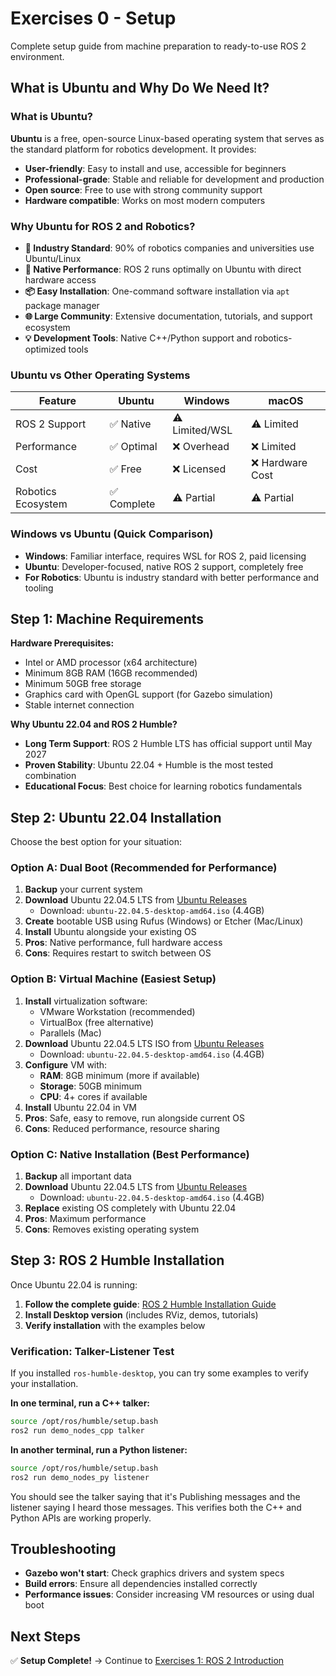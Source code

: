 # Exercises 0 - Setup

Complete setup guide from machine preparation to ready-to-use ROS 2 environment.

## What is Ubuntu and Why Do We Need It?

### What is Ubuntu?
**Ubuntu** is a free, open-source Linux-based operating system that serves as the standard platform for robotics development. It provides:
- **User-friendly**: Easy to install and use, accessible for beginners
- **Professional-grade**: Stable and reliable for development and production
- **Open source**: Free to use with strong community support
- **Hardware compatible**: Works on most modern computers

### Why Ubuntu for ROS 2 and Robotics?

- **🤖 Industry Standard**: 90% of robotics companies and universities use Ubuntu/Linux
- **🔧 Native Performance**: ROS 2 runs optimally on Ubuntu with direct hardware access
- **📦 Easy Installation**: One-command software installation via `apt` package manager
- **🌐 Large Community**: Extensive documentation, tutorials, and support ecosystem
- **💡 Development Tools**: Native C++/Python support and robotics-optimized tools

### Ubuntu vs Other Operating Systems

| Feature | Ubuntu | Windows | macOS |
|---------|--------|---------|-------|
| ROS 2 Support | ✅ Native | ⚠️ Limited/WSL | ⚠️ Limited |
| Performance | ✅ Optimal | ❌ Overhead | ❌ Limited |
| Cost | ✅ Free | ❌ Licensed | ❌ Hardware Cost |
| Robotics Ecosystem | ✅ Complete | ⚠️ Partial | ⚠️ Partial |

### Windows vs Ubuntu (Quick Comparison)

- **Windows**: Familiar interface, requires WSL for ROS 2, paid licensing
- **Ubuntu**: Developer-focused, native ROS 2 support, completely free
- **For Robotics**: Ubuntu is industry standard with better performance and tooling

## Step 1: Machine Requirements

**Hardware Prerequisites:**
- Intel or AMD processor (x64 architecture)
- Minimum 8GB RAM (16GB recommended)
- Minimum 50GB free storage
- Graphics card with OpenGL support (for Gazebo simulation)
- Stable internet connection

**Why Ubuntu 22.04 and ROS 2 Humble?**
- **Long Term Support**: ROS 2 Humble LTS has official support until May 2027
- **Proven Stability**: Ubuntu 22.04 + Humble is the most tested combination
- **Educational Focus**: Best choice for learning robotics fundamentals

## Step 2: Ubuntu 22.04 Installation

Choose the best option for your situation:

### Option A: Dual Boot (Recommended for Performance)
1. **Backup** your current system
2. **Download** Ubuntu 22.04.5 LTS from [Ubuntu Releases](https://releases.ubuntu.com/jammy/)
   - Download: `ubuntu-22.04.5-desktop-amd64.iso` (4.4GB)
3. **Create** bootable USB using Rufus (Windows) or Etcher (Mac/Linux)
4. **Install** Ubuntu alongside your existing OS
5. **Pros**: Native performance, full hardware access
6. **Cons**: Requires restart to switch between OS

### Option B: Virtual Machine (Easiest Setup)
1. **Install** virtualization software:
   - VMware Workstation (recommended)
   - VirtualBox (free alternative)
   - Parallels (Mac)
2. **Download** Ubuntu 22.04.5 LTS ISO from [Ubuntu Releases](https://releases.ubuntu.com/jammy/)
   - Download: `ubuntu-22.04.5-desktop-amd64.iso` (4.4GB)
3. **Configure** VM with:
   - **RAM**: 8GB minimum (more if available)
   - **Storage**: 50GB minimum
   - **CPU**: 4+ cores if available
4. **Install** Ubuntu 22.04 in VM
5. **Pros**: Safe, easy to remove, run alongside current OS
6. **Cons**: Reduced performance, resource sharing

### Option C: Native Installation (Best Performance)
1. **Backup** all important data
2. **Download** Ubuntu 22.04.5 LTS from [Ubuntu Releases](https://releases.ubuntu.com/jammy/)
   - Download: `ubuntu-22.04.5-desktop-amd64.iso` (4.4GB)
3. **Replace** existing OS completely with Ubuntu 22.04
4. **Pros**: Maximum performance
5. **Cons**: Removes existing operating system

## Step 3: ROS 2 Humble Installation

Once Ubuntu 22.04 is running:

1. **Follow the complete guide**: [ROS 2 Humble Installation Guide](ROS2%20Installation%20Guide.md)
2. **Install Desktop version** (includes RViz, demos, tutorials)
3. **Verify installation** with the examples below

### Verification: Talker-Listener Test

If you installed `ros-humble-desktop`, you can try some examples to verify your installation.

**In one terminal, run a C++ talker:**
```bash
source /opt/ros/humble/setup.bash
ros2 run demo_nodes_cpp talker
```

**In another terminal, run a Python listener:**
```bash
source /opt/ros/humble/setup.bash
ros2 run demo_nodes_py listener
```

You should see the talker saying that it's Publishing messages and the listener saying I heard those messages. This verifies both the C++ and Python APIs are working properly.

## Troubleshooting

- **Gazebo won't start**: Check graphics drivers and system specs
- **Build errors**: Ensure all dependencies installed correctly
- **Performance issues**: Consider increasing VM resources or using dual boot

## Next Steps

✅ **Setup Complete!** → Continue to [Exercises 1: ROS 2 Introduction](/1-ros_2_introduction/README.md)